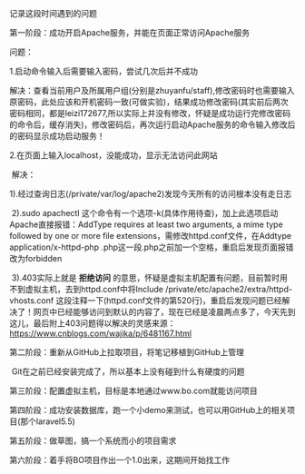 记录这段时间遇到的问题

第一阶段：成功开启Apache服务，并能在页面正常访问Apache服务

问题：

1.启动命令输入后需要输入密码，尝试几次后并不成功

​	解决：查看当前用户及所属用户组(分别是zhuyanfu/staff),修改密码时也需要输入原密码，此处应该和开机密码一致(可做实验)，结果成功修改密码(其实前后两次密码相同，都是leizi172677,所以实际上并没有修改，怀疑是成功运行完修改密码的命令后，缓存消失)，修改密码后，再次运行启动Apache服务的命令输入修改后的密码显示成功启动服务！

2.在页面上输入localhost，没能成功，显示无法访问此网站

​	解决：

​		1).经过查询日志(/private/var/log/apache2)发现今天所有的访问根本没有走日志

​		2).sudo apachectl 这个命令有一个选项-k(具体作用待查)，加上此选项启动Apache直接报错：AddType requires at least two arguments, a mime type followed by one or more file extensions，需修改httpd.conf文件，在Addtype application/x-httpd-php .php这一段.php之前加一个空格，重启后发现页面报错改为forbidden

​		3).403实际上就是 **拒绝访问** 的意思，怀疑是虚拟主机配置有问题，目前暂时用不到虚拟主机，去到httpd.conf中将Include /private/etc/apache2/extra/httpd-vhosts.conf  这段注释一下(httpd.conf文件的第520行)，重启后发现问题已经解决了！网页中已经能够访问到默认的内容了，现在已经是凌晨两点多了，今天先到这儿，最后附上403问题得以解决的灵感来源：<https://www.cnblogs.com/wajika/p/6481167.html>

第二阶段：重新从GitHub上拉取项目，将笔记移植到GitHub上管理

​	Git在之前已经安装完成了，所以基本上没有碰到什么有硬度的问题

第三阶段：配置虚拟主机，目标是本地通过www.bo.com就能访问项目

第四阶段：成功安装数据库，跑一个小demo来测试，也可以用GitHub上的相关项目(那个laravel5.5)

第五阶段：做草图，搞一个系统而小的项目需求

第六阶段：着手将BO项目作出一个1.0出来，这期间开始找工作